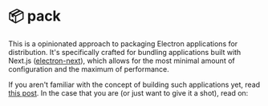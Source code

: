 # 📦 pack

This is a opinionated approach to packaging Electron applications for distribution. It's specifically crafted for bundling applications built with Next.js ([electron-next](https://github.com/leo/electron-next)), which allows for the most minimal amount of configuration and the maximum of performance.

If you aren't familiar with the concept of building such applications yet, read [this post](https://leo.im/2017/electron-next). In the case that you are (or just want to give it a shot), read on:
